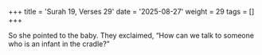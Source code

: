 +++
title = 'Surah 19, Verses 29'
date = '2025-08-27'
weight = 29
tags = []
+++

So she pointed to the baby. They exclaimed, “How can we talk to someone who is an infant in the cradle?”